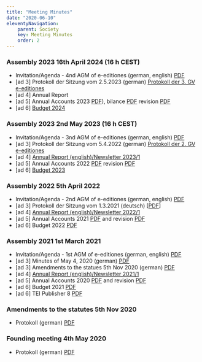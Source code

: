 ```yaml
---
title: "Meeting Minutes"
date: "2020-06-10"
eleventyNavigation:
    parent: Society
    key: Meeting Minutes
    order: 2
---
```


### Assembly 2023 16th April 2024 (16 h CEST)

-  Invitation/Agenda - 4nd AGM of e-editiones (german, english) <a href="/resources/2024/Invitation_Agenda_4rdAGM e-editiones.pdf">PDF</a>
- [ad 3\] Protokoll der Sitzung vom 2.5.2023 (german) <a href="/resources/2024/Protokoll der 3. GV e-editiones.pdf">Protokoll der 3. GV e-editiones</a>
- [ad 4\] Annual Report
- [ad 5\] Annual Accounts 2023 [PDF](/resources/2024/e-editiones-Kassenbuch-2023.pdf)), bilance [PDF](/resources/2024/e-editiones-bilanz-2023.pdf) revision [PDF](/resources/2024/Revisionsbericht_e_editiones_2023.pdf)
- [ad 6\] [Budget 2024](/resources/2024/e-editiones-budget_2024.pdf)


### Assembly 2023 2nd May 2023 (16 h CEST)

-  Invitation/Agenda - 3nd AGM of e-editiones (german, english) <a href="/resources/2023/Invitation_Agenda_3rdAGM e-editiones.pdf">PDF</a>
- [ad 3\] Protokoll der Sitzung vom 5.4.2022 (german) <a href="/resources/2022/Protokoll-der-2.-GV-e-editiones-1.pdf">Protokoll der 2. GV e-editiones</a>
- [ad 4\] [Annual Report (english)/Newsletter 2023/1](/posts/newsletter-2023-1/)
- [ad 5\] Annual Accounts 2022 [PDF](/resources/2023/accounting-2022.pdf) revision [PDF](/resources/2023/Revisionsbericht_e_editiones_2022.pdf)
- [ad 6\] [Budget 2023](/resources/2023/budget_2023.pdf)

### Assembly 2022 5th April 2022

- Invitation/Agenda - 2nd AGM of e-editiones (german, english) <a href="/resources/2022/Invitation_Agenda_2ndAGM e-editiones.pdf">PDF</a>
- [ad 3\] Protokoll der Sitzung vom 1.3.2021 (deutsch) [<a href="/resources/2022/20210301-meeting_minutes.pdf">PDF</a>]
- [ad 4\] [Annual Report (english)/Newsletter 2022/1](/posts/newsletter-2022-1/)
- [ad 5\] Annual Accounts 2021 [PDF](/resources/2022/05a_Bilanz_Erfolgsrechung_2021.pdf) and revision [PDF](/resources/2022/05b_2021_Revisionsbericht_e-editiones.pdf)
- [ad 6\] Budget 2022 [PDF](/resources/2022/06_budget_e-editiones_2022.pdf)

### Assembly 2021 1st March 2021

- Invitation/Agenda - 1st AGM of e-editiones (german, english) <a href="/resources/2021/Einladung_Traktanden 1. GV e-editiones.pdf">PDF</a>
- [ad 3\] Minutes of May 4, 2020 (german) [PDF](/resources/2020/20200504_PROT_Gruendungsversammlung_e-editiones-signed.pdf "20200504_PROT_Gruendungsversammlung_e-editiones-signed")
- [ad 3\] Amendments to the statues 5th Nov 2020 (german) [PDF](/resources/2020/20201101_Protokoll_Statutenaenderungen_signed.pdf "20201101_Protokoll_Statutenaenderungen_signed")
- [ad 4\] [Annual Report (english)/Newsletter 2021/1](/posts/newsletter-2021-1/)
- [ad 5\] Annual Accounts 2020 [PDF](/resources/2021/05a_Bilanz_Erfolgsrechnung_2020.pdf "05a_Bilanz_Erfolgsrechnung_2020") and revision [PDF](/resources/2021/05b_2020_Revisionsbericht_e-editiones.pdf "05b_2020_Revisionsbericht_e-editiones")
- [ad 6\] Budget 2021 [PDF](/resources/2021/04_budget_e-editiones_2021.pdf "04_budget_e-editiones_2021")
- [ad 6\] TEI Publisher 8 [PDF](/resources/2021/20200224_tei_publisher_8.pdf "20200224_tei_publisher_8")

### Amendments to the statutes 5th Nov 2020

- Protokoll (german) [PDF](/resources/2020/20201101_Protokoll_Statutenaenderungen_signed.pdf "20201101_Protokoll_Statutenaenderungen_signed")

### Founding meeting 4th May 2020

- Protokoll (german) [PDF](/resources/2020/20200504_PROT_Gruendungsversammlung_e-editiones-signed.pdf "20200504_PROT_Gruendungsversammlung_e-editiones-signed")
